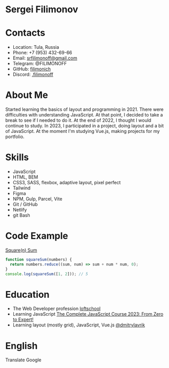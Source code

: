 # Sergei Filimonov

# Contacts

- Location: Tula, Russia
- Phone: +7 (953) 432-69-66
- Email: srfilimonoff@gmail.com
- Telegram: @FILIMONOFF
- GitHub: [filimonich](https://github.com/filimonich)
- Discord: [.filimonoff](https://discordapp.com/users/417619362388770816)

# About Me

Started learning the basics of layout and programming in 2021. There were difficulties with understanding JavaScript. At that point, I decided to take a break to see if I needed to do it. At the end of 2022, I thought I would continue to study. In 2023, I participated in a project, doing layout and a bit of JavaScript. At the moment I'm studying Vue.js, making projects for my portfolio.

# Skills

- JavaScript
- HTML, BEM
- CSS3, SASS, flexbox, adaptive layout, pixel perfect
- Tailwind
- Figma
- NPM, Gulp, Parcel, Vite
- Git / GitHub
- Netlify
- git Bash

# Code Example

[Square(n) Sum](https://www.codewars.com/kata/515e271a311df0350d00000f/train/javascript)

```javascript
function squareSum(numbers) {
  return numbers.reduce((sum, num) => sum + num * num, 0);
}
console.log(squareSum([1, 2])); // 5
```

# Education

- The Web Developer profession [loftschool](https://loftschool.com/professions/web-developer/)
- Learning JavaScript [The Complete JavaScript Course 2023: From Zero to Expert!](https://www.udemy.com/course/the-complete-javascript-course/)
- Learning layout (mostly grid), JavaScript, Vue.js [@dmitrylavrik](https://www.youtube.com/user/dmitrylavr)

# English

Translate Google
